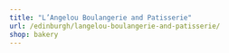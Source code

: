 ```yaml
---
title: "L’Angelou Boulangerie and Patisserie"
url: /edinburgh/langelou-boulangerie-and-patisserie/
shop: bakery
---
```

